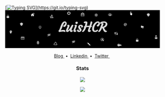 
[![Typing SVG](https://readme-typing-svg.demolab.com?font=Azeret+Mono&size=25&pause=1000&color=CFCFCF&center=true&vCenter=true&width=846&height=60&lines=Hi.+Welcome+to+my+profile.;I'm+passionate+about+computers+and...;I'm+currently+learning+back-end+and+cybersecurity.)](https://git.io/typing-svg)
![name-of-you-image](https://github.com/LuisHCR/LuisHCR/blob/main/banner/luishcrbanner.jpg?raw=true)
<p align="center">
  <a href="https://blog.luishcr.com" target="_blank"> Blog </a> &nbsp;•&nbsp;
  <a href="https://www.linkedin.com/in/luishcr" target="_blank"> Linkedin </a> &nbsp;•&nbsp; 
  <a href="https://twitter.com/LuisCubiIIos" target="_blank"> Twitter </a> &nbsp;
</p>

 <h3 align="center">
  Stats
 </h3>
 
<p align="center">
  <a href="https://github.com/anuraghazra/github-readme-stats">
    <img align="center" src="https://github-readme-stats-luishcr.vercel.app/api?username=luishcr&count_private=true&hide=stars&show_icons=true&theme=github_dark&include_all_commits=true&custom_title=LuisHCR" />
  </a>
</p>

<p align="center">
  <a href="https://github.com/anuraghazra/convoychat">
    <img align="center" src="https://github-readme-stats-luishcr.vercel.app/api/top-langs?username=luishcr&langs_count=8&theme=github_dark&layout=compact" />
  </a>
</p>
